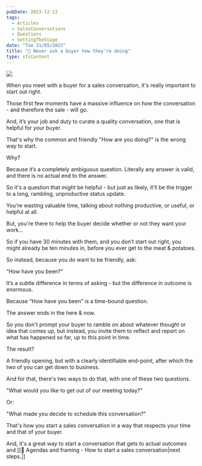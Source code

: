 ```yaml
---
pubDate: 2023-12-13
tags:
  - Articles
  - SalesConversations
  - Questions
  - SettingTheStage
date: "Tue 31/05/2022"
title: "📄 Never ask a buyer how they're doing"
type: sfcContent
---
```


![](SalesFlowCoach.app-Never-ask-a-buyer-how-they're-doing-and-what-to-ask-instead_MartinStellar.jpg)

When you meet with a buyer for a sales conversation, it's really important to start out right.

Those first few moments have a massive influence on how the conversation - and therefore the sale - will go.

And, it’s your job and duty to curate a quality conversation, one that is helpful for your buyer.

That's why the common and friendly "How are you doing?" is the wrong way to start.

Why?

Because it’s a completely ambiguous question. Literally any answer is valid, and there is no actual end to the answer.

So it's a question that *might* be helpful - but just as likely, it'll be the trigger to a long, rambling, unproductive status update.

You're wasting valuable time, talking about nothing productive, or useful, or helpful at all.

But, you're there to help the buyer decide whether or not they want your work...

So if you have 30 minutes with them, and you don’t start out right, you might already be ten minutes in, before you ever get to the meat & potatoes.

So instead, because you do want to be friendly, ask:

“How have you been?”

It’s a subtle difference in terms of asking - but the difference in outcome is enormous.

Because “How have you been” is a time-bound question.

The answer ends in the here & now.

So you don't prompt your buyer to ramble on about whatever thought or idea that comes up, but instead, you invite them to reflect and report on what has happened so far, up to this point in time.

The result?

A friendly opening, but with a clearly identifiable end-point, after which the two of you can get down to business.

And for that, there's two ways to do that, with one of these two questions.

"What would you like to get out of our meeting today?"

Or:

"What made you decide to schedule this conversation?"

That's how you start a sales conversation in a way that respects your time and that of your buyer.

And, it's a great way to start a conversation that gets to actual outcomes and [[📄 Agendas and framing - How to start a sales conversation|next steps.]]